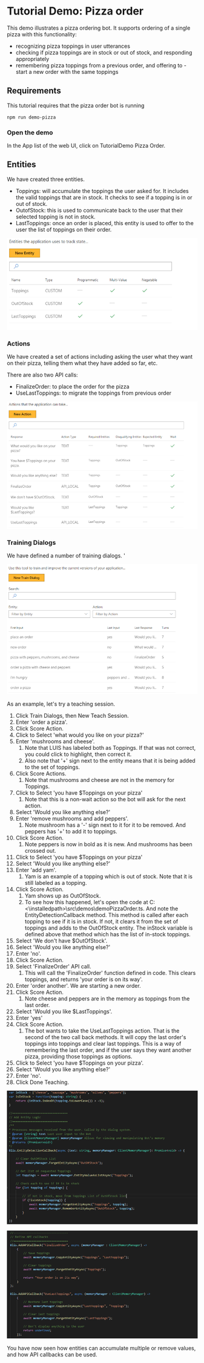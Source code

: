 # Tutorial Demo: Pizza order
This demo illustrates a pizza ordering bot. It supports ordering of a single pizza with this functionality:

- recognizing pizza toppings in user utterances
- checking if pizza toppings are in stock or out of stock, and responding appropriately
- remembering pizza toppings from a previous order, and offering to - start a new order with the same toppings
## Requirements
This tutorial requires that the pizza order bot is running

	npm run demo-pizza

### Open the demo

In the App list of the web UI, click on TutorialDemo Pizza Order. 

## Entities

We have created three entities.

- Toppings: will accumulate the toppings the user asked for. It includes the valid toppings that are in stock. It checks to see if a topping is in or out of stock.
- OutofStock: this is used to communicate back to the user that their selected topping is not in stock.
- LastToppings: once an order is placed, this entity is used to offer to the user the list of toppings on their order.

![](images/tutorial_pizza_entities.PNG)

### Actions

We have created a set of actions including asking the user what they want on their pizza, telling them what they have added so far, etc.

There are also two API calls:

- FinalizeOrder: to place the order for the pizza
- UseLastToppings: to migrate the toppings from previous order 

![](images/tutorial_pizza_actions.PNG)

### Training Dialogs
We have defined a number of training dialogs. '

![](images/tutorial_pizza_dialogs.PNG)

As an example, let's try a teaching session.

1. Click Train Dialogs, then New Teach Session.
1. Enter 'order a pizza'.
2. Click Score Action.
3. Click to Select 'what would you like on your pizza?'
4. Enter 'mushrooms and cheese'.
	1. Note that LUIS has labeled both as Toppings. If that was not correct, you could click to highlight, then correct it.
	2. Also note that '+' sign next to the entity means that it is being added to the set of toppings.
5. Click Score Actions.
	1. Note that mushrooms and cheese are not in the memory for Toppings.
3. Click to Select 'you have $Toppings on your pizza'
	1. Note that this is a non-wait action so the bot will ask for the next action.
6. Select 'Would you like anything else?'
7. Enter 'remove mushrooms and add peppers'.
	1. Note mushroom has a '-' sign next to it for it to be removed. And peppers has '+' to add it to toppings.
2. Click Score Action.
	1. Note peppers is now in bold as it is new. And mushrooms has been crossed out.
8. Click to Select 'you have $Toppings on your pizza'
6. Select 'Would you like anything else?'
7. Enter 'add yam'.
	1. Yam is an example of a topping which is out of stock. Note that it is still labeled as a topping.
2. Click Score Action.
	1. Yam shows up as OutOfStock.
	2. To see how this happened, let's open the code at C:\<\installedpath>\src\demos\demoPizzaOrder.ts. And note the EntityDetectionCallback method. This method is called after each topping to see if it is in stock. If not, it clears it from the set of toppings and adds to the OutOfStock entity. The inStock variable is defined above that method which has the list of in-stock toppings.
6. Select 'We don't have $OutOfStock'.
7. Select 'Would you like anything else?'
8. Enter 'no'.
9. Click Score Action.
10. Select 'FinalizeOrder' API call. 
	1. This will call the 'FinalizeOrder' function defined in code. This clears toppings, and returns 'your order is on its way'. 
2. Enter 'order another'. We are starting a new order.
9. Click Score Action.
	1. Note cheese and peppers are in the memory as toppings from the last order.
1. Select 'Would you like $LastToppings'.
2. Enter 'yes'
3. Click Score Action.
	1. The bot wants to take the UseLastToppings action. That is the second of the two call back methods. It will copy the last order's toppings into toppings and clear last toppings. This is a way of remembering the last order, and if the user says they want another pizza, providing those toppings as options.
2. Click to Select 'you have $Toppings on your pizza'.
3. Select 'Would you like anything else?'
8. Enter 'no'.
4. Click Done Teaching.


![](images/tutorial_pizza_callbackcode.PNG)


![](images/tutorial_pizza_apicalls.PNG)

You have now seen how entities can accumulate multiple or remove values, and how API callbacks can be used.
